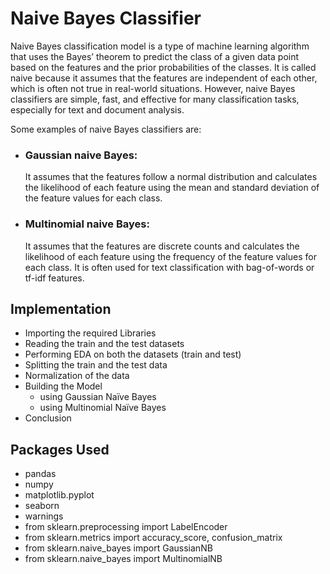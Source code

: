 # Naive Bayes Classifier
Naive Bayes classification model is a type of machine learning algorithm that uses the Bayes’ theorem to predict the class of a given data point based on the features and the prior probabilities of the classes. 
It is called naive because it assumes that the features are independent of each other, which is often not true in real-world situations. 
However, naive Bayes classifiers are simple, fast, and effective for many classification tasks, especially for text and document analysis. 

Some examples of naive Bayes classifiers are:
- ### Gaussian naive Bayes:
  It assumes that the features follow a normal distribution and calculates the likelihood of each feature using the mean and standard deviation of the feature values for each class.

- ### Multinomial naive Bayes:
  It assumes that the features are discrete counts and calculates the likelihood of each feature using the frequency of the feature values for each class. It is often used for text classification with bag-of-words or tf-idf features.

## Implementation
- Importing the required Libraries
- Reading the train and the test datasets
- Performing EDA on both the datasets (train and test)
- Splitting the train and the test data
- Normalization of the data
- Building the Model
  - using Gaussian Naïve Bayes
  - using Multinomial Naïve Bayes
- Conclusion

## Packages Used
- pandas
- numpy
- matplotlib.pyplot
- seaborn
- warnings
- from sklearn.preprocessing import LabelEncoder
- from sklearn.metrics import accuracy_score, confusion_matrix
- from sklearn.naive_bayes import GaussianNB
- from sklearn.naive_bayes import MultinomialNB
